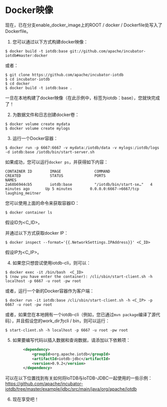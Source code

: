 <!--

    Licensed to the Apache Software Foundation (ASF) under one
    or more contributor license agreements.  See the NOTICE file
    distributed with this work for additional information
    regarding copyright ownership.  The ASF licenses this file
    to you under the Apache License, Version 2.0 (the
    "License"); you may not use this file except in compliance
    with the License.  You may obtain a copy of the License at

        http://www.apache.org/licenses/LICENSE-2.0

    Unless required by applicable law or agreed to in writing,
    software distributed under the License is distributed on an
    "AS IS" BASIS, WITHOUT WARRANTIES OR CONDITIONS OF ANY
    KIND, either express or implied.  See the License for the
    specific language governing permissions and limitations
    under the License.

-->

# Docker映像

现在，已在分支enable_docker_image上的ROOT / docker / Dockerfile处写入了Dockerfile。

1. 您可以通过以下方式构建docker映像：
```
$ docker build -t iotdb:base git://github.com/apache/incubator-iotdb#master:docker
```
或者：
```
$ git clone https://github.com/apache/incubator-iotdb
$ cd incubator-iotdb
$ cd docker
$ docker build -t iotdb:base .
```
一旦在本地构建了docker映像（在此示例中，标签为iotdb：base），您就快完成了！

2. 为数据文件和日志创建docker卷：
```
$ docker volume create mydata
$ docker volume create mylogs
```
3. 运行一个Docker容器：
```shell
$ docker run -p 6667:6667 -v mydata:/iotdb/data -v mylogs:/iotdb/logs -d iotdb:base /iotdb/bin/start-server.sh
```
如果成功，您可以运行`docker ps`，并获得如下内容：
```
CONTAINER ID        IMAGE               COMMAND                  CREATED             STATUS              PORTS                               NAMES
2a68b6944cb5        iotdb:base          "/iotdb/bin/start-se…"   4 minutes ago       Up 5 minutes        0.0.0.0:6667->6667/tcp              laughing_meitner
```
您可以使用上面的命令来获取容器ID：
```
$ docker container ls
```
假设ID为<C_ID>。

并通过以下方式获取docker IP：
```
$ docker inspect --format='{{.NetworkSettings.IPAddress}}' <C_ID>
```
假设IP为<C_IP>。

4. 如果您只想尝试使用iotdb-cli，则可以：
```
$ docker exec -it /bin/bash  <C_ID>
$ (now you have enter the container): /cli/sbin/start-client.sh -h localhost -p 6667 -u root -pw root
```

或者，运行一个新的Docker容器作为客户端：
```
$ docker run -it iotdb:base /cli/sbin/start-client.sh -h <C_IP> -p 6667 -u root -pw root
```
或者，如果您在本地拥有一个iotdb-cli（例如，您已通过`mvn package`编译了源代码），并且假设您的work_dir为cli / bin，则可以运行：
```
$ start-client.sh -h localhost -p 6667 -u root -pw root
```
5. 如果要编写代码以插入数据和查询数据，请添加以下依赖项：
```xml
        <dependency>
            <groupId>org.apache.iotdb</groupId>
            <artifactId>iotdb-jdbc</artifactId>
            <version>0.9.2</version>
        </dependency>
```
可以在以下位置找到有关如何将IoTDB与IoTDB-JDBC一起使用的一些示例： https://github.com/apache/incubator-iotdb/tree/master/example/jdbc/src/main/java/org/apache/iotdb

6. 现在享受吧！
